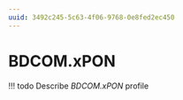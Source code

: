 ```yaml
---
uuid: 3492c245-5c63-4f06-9768-0e8fed2ec450
---
```



# BDCOM.xPON


<!-- prettier-ignore -->
!!! todo
    Describe *BDCOM.xPON* profile

